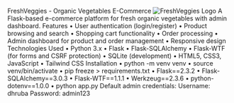 FreshVeggies - Organic Vegetables E-Commerce
![FreshVeggies Logo](static/op.avif)
A Flask-based e-commerce platform for fresh organic vegetables with admin dashboard.
Features 
•	User authentication (login/register)
•	Product browsing and search
•	Shopping cart functionality
•	Order processing
•	Admin dashboard for product and order management
•	Responsive design
Technologies Used
•	Python 3.x
•	Flask
•	Flask-SQLAlchemy
•	Flask-WTF (for forms and CSRF protection)
•	SQLite (development)
•	HTML5, CSS3, JavaScript
•	Tailwind CSS
Installation
•	python -m venv venv
•	source venv/bin/activate
•	pip freeze > requirements.txt
•	Flask==2.3.2
•	Flask-SQLAlchemy==3.0.3
•	Flask-WTF==1.1.1
•	Werkzeug==2.3.6
•	python-dotenv==1.0.0
•	python app.py
Default admin credentials:
Username: dhruba
Password: admin123
